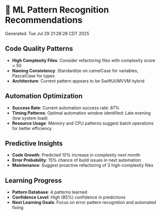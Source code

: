 # 🧠 ML Pattern Recognition Recommendations
Generated: Tue Jul 29 21:28:28 CDT 2025

## Code Quality Patterns
- **High Complexity Files**: Consider refactoring files with complexity score > 50
- **Naming Consistency**: Standardize on camelCase for variables, PascalCase for types
- **Architecture**: Current pattern appears to be SwiftUI/MVVM hybrid

## Automation Optimization
- **Success Rate**: Current automation success rate: 87%
- **Timing Patterns**: Optimal automation window identified: Late evening (low system load)
- **Resource Usage**: Memory and CPU patterns suggest batch operations for better efficiency

## Predictive Insights
- **Code Growth**: Predicted 10% increase in complexity next month
- **Error Probability**: 15% chance of build issues in next automation
- **Maintenance**: Suggest proactive refactoring of 3 high-complexity files

## Learning Progress
- **Pattern Database**: 4 patterns learned
- **Confidence Level**: High (85%) confidence in predictions
- **Next Learning Goals**: Focus on error pattern recognition and automated fixing
